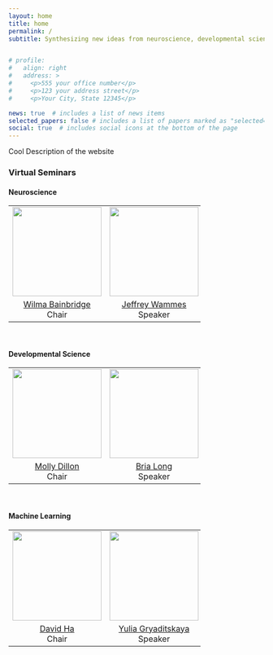 ```yaml
---
layout: home
title: home
permalink: /
subtitle: Synthesizing new ideas from neuroscience, developmental science, and machine learning to better undertand graphical production and comprehension.


# profile:
#   align: right
#   address: >
#     <p>555 your office number</p>
#     <p>123 your address street</p>
#     <p>Your City, State 12345</p>

news: true  # includes a list of news items
selected_papers: false # includes a list of papers marked as "selected={true}"
social: true  # includes social icons at the bottom of the page
---
```

Cool Description of the website




### Virtual Seminars


#### Neuroscience


<table style="width:75%;border-bottom: 1px solid white;">
   <tr>
    <td style="text-align:center"><img src="https://brainbridgelab.uchicago.edu/files/2019/04/bainbridgeheadshot-7.jpg" height="175"></td>
    <td style="text-align:center"><img src="https://pbs.twimg.com/profile_images/1177249919209369601/Othm4KHn_400x400.jpg" height="175"></td>
    <td style="text-align:center"><img src="http://www.mrc-cbu.cam.ac.uk/wp-content/uploads/formidable/matt.lambon-ralph.png" height="175"></td>
  </tr> 
  <tr>
    <td style="text-align:center"><a href="https://brainbridgelab.uchicago.edu/people/">Wilma Bainbridge</a> <br>Chair </td>
    <td style="text-align:center"><a href="https://www.thelamplab.ca/lab-members">Jeffrey Wammes</a> <br> Speaker</td>
    <td style="text-align:center"><a href="http://www.mrc-cbu.cam.ac.uk/people/Matt.Lambon-Ralph/">Matt Lambon-Ralph</a> <br> Speaker </td>
 </tr>
</table>

<br/>

#### Developmental Science

<table style="width:75%;border-bottom: 1px solid white;">
     <tr>
    <td style="text-align:center"><img src="https://as.nyu.edu/content/dam/nyu-as/faculty/images/MoiraDillon.jpg" height="175"></td>
    <td style="text-align:center"><img src="https://static.wixstatic.com/media/a22a3d_df9ff86d4dff4b428e08f450332aa4f2~mv2_d_2336_2827_s_2.jpg/v1/crop/x_134,y_164,w_2110,h_2107/fill/w_205,h_205,al_c,q_80,usm_0.66_1.00_0.01,enc_auto/profile2.jpg" height="175"></td>
    <td style="text-align:center"><img src="https://images.squarespace-cdn.com/content/v1/56acc1138a65e2a286012c54/1485101818909-591YAC62MS6FYIC7K447/image-asset.jpeg" height="175"></td>
  </tr> 
  <tr>
    <td style="text-align:center"><a href="https://as.nyu.edu/content/nyu-as/as/faculty/Moira-Dillon.html">Molly Dillon</a> <br>Chair </td>
    <td style="text-align:center"><a href="https://www.brialong.com/">Bria Long</a> <br> Speaker</td>
    <td style="text-align:center"><a href="https://people.coe.uga.edu/logan-fiorella/">Logan Fiorella</a> <br> Speaker </td>
 </tr>
</table>

<br/>

#### Machine Learning

<table style="width:75%;border-bottom: 1px solid white;">
     <tr>
    <td style="text-align:center"><img src="http://eyeofestival.com/wp-content/uploads/2017/12/DavidHa.png" height="175"></td>
    <td style="text-align:center"><img src="https://pbs.twimg.com/profile_images/1466376522391035908/kD7ov90A_400x400.jpg" height="175"></td>
    <td style="text-align:center"><img src="https://web.mit.edu/zyzzyva/www/images/CathyWong_profile.png" height="175"></td>
  </tr> 
  <tr>
    <td style="text-align:center"><a href="https://research.google/people/105004/">David Ha</a> <br>Chair </td>
    <td style="text-align:center"><a href="https://yulia.gryaditskaya.com/">Yulia Gryaditskaya</a> <br> Speaker</td>
    <td style="text-align:center"><a href="https://web.mit.edu/zyzzyva/www/academic.html">Cathy Wong</a> <br> Speaker </td>
 </tr>
</table>








